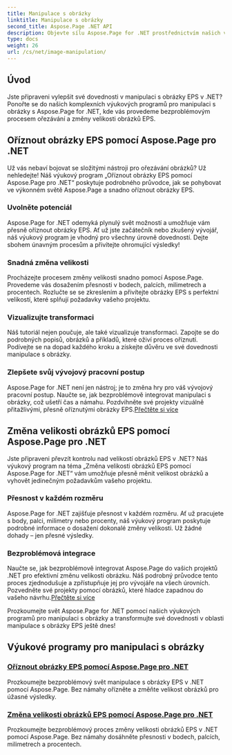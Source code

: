 ```yaml
---
title: Manipulace s obrázky
linktitle: Manipulace s obrázky
second_title: Aspose.Page .NET API
description: Objevte sílu Aspose.Page for .NET prostřednictvím našich výukových programů pro manipulaci s obrázky. Bez námahy ořízněte a změňte velikost obrázků EPS pro úžasné a přesné výsledky.
type: docs
weight: 26
url: /cs/net/image-manipulation/
---
```

## Úvod

Jste připraveni vylepšit své dovednosti v manipulaci s obrázky EPS v .NET? Ponořte se do našich komplexních výukových programů pro manipulaci s obrázky s Aspose.Page for .NET, kde vás provedeme bezproblémovým procesem ořezávání a změny velikosti obrázků EPS.

## Oříznout obrázky EPS pomocí Aspose.Page pro .NET
Už vás nebaví bojovat se složitými nástroji pro ořezávání obrázků? Už nehledejte! Náš výukový program „Oříznout obrázky EPS pomocí Aspose.Page pro .NET“ poskytuje podrobného průvodce, jak se pohybovat ve výkonném světě Aspose.Page a snadno oříznout obrázky EPS.

### Uvolněte potenciál
Aspose.Page for .NET odemyká plynulý svět možností a umožňuje vám přesně oříznout obrázky EPS. Ať už jste začátečník nebo zkušený vývojář, náš výukový program je vhodný pro všechny úrovně dovedností. Dejte sbohem únavným procesům a přivítejte ohromující výsledky!

### Snadná změna velikosti
Procházejte procesem změny velikosti snadno pomocí Aspose.Page. Provedeme vás dosažením přesnosti v bodech, palcích, milimetrech a procentech. Rozlučte se se zkreslením a přivítejte obrázky EPS s perfektní velikostí, které splňují požadavky vašeho projektu.

### Vizualizujte transformaci
Náš tutoriál nejen poučuje, ale také vizualizuje transformaci. Zapojte se do podrobných popisů, obrázků a příkladů, které oživí proces oříznutí. Podívejte se na dopad každého kroku a získejte důvěru ve své dovednosti manipulace s obrázky.

### Zlepšete svůj vývojový pracovní postup
 Aspose.Page for .NET není jen nástroj; je to změna hry pro váš vývojový pracovní postup. Naučte se, jak bezproblémově integrovat manipulaci s obrázky, což ušetří čas a námahu. Pozdvihněte své projekty vizuálně přitažlivými, přesně oříznutými obrázky EPS.[Přečtěte si více](./crop-eps-images/)

## Změna velikosti obrázků EPS pomocí Aspose.Page pro .NET
Jste připraveni převzít kontrolu nad velikostí obrázků EPS v .NET? Náš výukový program na téma „Změna velikosti obrázků EPS pomocí Aspose.Page for .NET“ vám umožňuje přesně měnit velikost obrázků a vyhovět jedinečným požadavkům vašeho projektu.

### Přesnost v každém rozměru
Aspose.Page for .NET zajišťuje přesnost v každém rozměru. Ať už pracujete s body, palci, milimetry nebo procenty, náš výukový program poskytuje podrobné informace o dosažení dokonalé změny velikosti. Už žádné dohady – jen přesné výsledky.

### Bezproblémová integrace
 Naučte se, jak bezproblémově integrovat Aspose.Page do vašich projektů .NET pro efektivní změnu velikosti obrázku. Náš podrobný průvodce tento proces zjednodušuje a zpřístupňuje jej pro vývojáře na všech úrovních. Pozvedněte své projekty pomocí obrázků, které hladce zapadnou do vašeho návrhu.[Přečtěte si více](./resize-eps-images/)

Prozkoumejte svět Aspose.Page for .NET pomocí našich výukových programů pro manipulaci s obrázky a transformujte své dovednosti v oblasti manipulace s obrázky EPS ještě dnes!
## Výukové programy pro manipulaci s obrázky
### [Oříznout obrázky EPS pomocí Aspose.Page pro .NET](./crop-eps-images/)
Prozkoumejte bezproblémový svět manipulace s obrázky EPS v .NET pomocí Aspose.Page. Bez námahy ořízněte a změňte velikost obrázků pro úžasné výsledky.
### [Změna velikosti obrázků EPS pomocí Aspose.Page pro .NET](./resize-eps-images/)
Prozkoumejte bezproblémový proces změny velikosti obrázků EPS v .NET pomocí Aspose.Page. Bez námahy dosáhněte přesnosti v bodech, palcích, milimetrech a procentech.